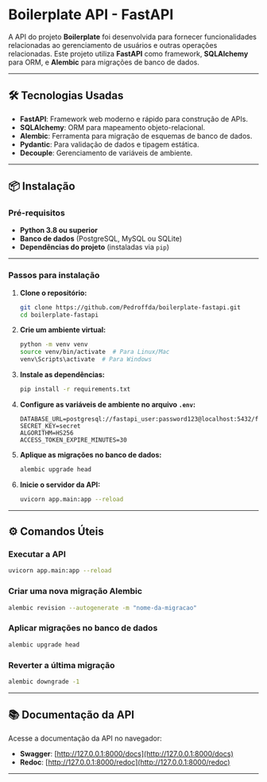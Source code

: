 # Boilerplate API - FastAPI

A API do projeto **Boilerplate** foi desenvolvida para fornecer funcionalidades relacionadas ao gerenciamento de usuários e outras operações relacionadas. Este projeto utiliza **FastAPI** como framework, **SQLAlchemy** para ORM, e **Alembic** para migrações de banco de dados.

---

## 🛠️ **Tecnologias Usadas**

- **FastAPI**: Framework web moderno e rápido para construção de APIs.
- **SQLAlchemy**: ORM para mapeamento objeto-relacional.
- **Alembic**: Ferramenta para migração de esquemas de banco de dados.
- **Pydantic**: Para validação de dados e tipagem estática.
- **Decouple**: Gerenciamento de variáveis de ambiente.

---

## 📦 **Instalação**

### **Pré-requisitos**
- **Python 3.8 ou superior**
- **Banco de dados** (PostgreSQL, MySQL ou SQLite)
- **Dependências do projeto** (instaladas via `pip`)

---

### **Passos para instalação**

1. **Clone o repositório:**
    ```bash
    git clone https://github.com/Pedroffda/boilerplate-fastapi.git
    cd boilerplate-fastapi
    ```

2. **Crie um ambiente virtual:**
    ```bash
    python -m venv venv
    source venv/bin/activate  # Para Linux/Mac
    venv\Scripts\activate  # Para Windows
    ```

3. **Instale as dependências:**
    ```bash
    pip install -r requirements.txt
    ```

4. **Configure as variáveis de ambiente no arquivo `.env`:**
    ```env
    DATABASE_URL=postgresql://fastapi_user:password123@localhost:5432/fastapi_db
    SECRET_KEY=secret
    ALGORITHM=HS256
    ACCESS_TOKEN_EXPIRE_MINUTES=30
    ```

5. **Aplique as migrações no banco de dados:**
    ```bash
    alembic upgrade head
    ```


6. **Inicie o servidor da API:**
    ```bash
    uvicorn app.main:app --reload
    ```

---



## ⚙️ **Comandos Úteis**

### **Executar a API**
```bash
uvicorn app.main:app --reload
```

### **Criar uma nova migração Alembic**
```bash
alembic revision --autogenerate -m "nome-da-migracao"
```

### **Aplicar migrações no banco de dados**
```bash
alembic upgrade head
```

### **Reverter a última migração**
```bash
alembic downgrade -1
```

---

## 📚 **Documentação da API**
Acesse a documentação da API no navegador:

- **Swagger**: [http://127.0.0.1:8000/docs](http://127.0.0.1:8000/docs)
- **Redoc**: [http://127.0.0.1:8000/redoc](http://127.0.0.1:8000/redoc)

---